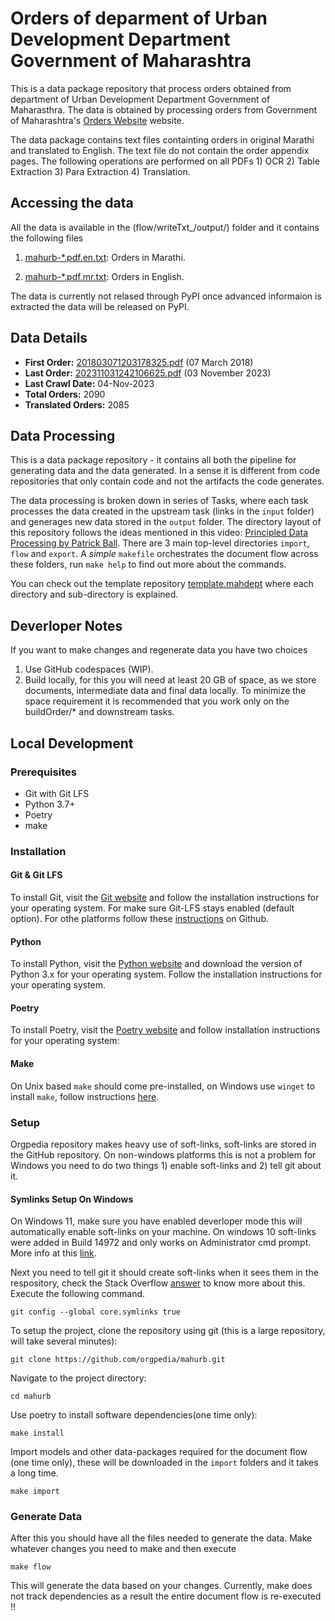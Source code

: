 # Orders of deparment of Urban Development Department Government of Maharashtra

This is a data package repository that process orders obtained from department of Urban Development Department Government of Maharasthra. The data is obtained by processing orders from Government of Maharashtra's [Orders Website](https://gr.maharashtra.gov.in/1145/Government-Resolutions) website.

The data package contains text files containting orders in original Marathi and translated to English. The text file do not contain the order appendix pages. The following operations are performed on all PDFs 1) OCR 2) Table Extraction 3) Para Extraction 4) Translation.

## Accessing the data

All the data is available in the (flow/writeTxt_/output/) folder and it contains the following files

1. [mahurb-*.pdf.en.txt](flow/writeTxt_/output/): Orders in Marathi.

2. [mahurb-*.pdf.mr.txt](flow/writeTxt_/output/): Orders in English.


The data is currently not relased through PyPI once advanced informaion is extracted the data will be released on PyPI.


## Data Details
- **First Order:** [201803071203178325.pdf](https://gr.maharashtra.gov.in/Site/Upload/Government%20Resolutions/English/201803071203178325.pdf) (07 March 2018)
- **Last Order:** [202311031242106625.pdf](https://gr.maharashtra.gov.in/Site/Upload/Government%20Resolutions/English/202311031242106625.pdf) (03 November 2023)
- **Last Crawl Date:** 04-Nov-2023
- **Total Orders:** 2090
- **Translated Orders:** 2085

## Data Processing
This is a data package repository - it contains all both the pipeline for generating data and the data generated. In a sense it is different from code repositories that only contain code and not the artifacts the code generates.

The data processing is broken down in series of Tasks, where each task processes the data created in the upstream task (links in the `input` folder) and generages new data stored in the `output` folder. The directory layout of this repository follows the ideas mentioned in this video: [Principled Data Processing by Patrick Ball](https://www.youtube.com/watch?v=ZSunU9GQdcI). There are 3 main top-level directories `import`, `flow` and `export`. A *simple* `makefile`  orchestrates the document flow across these folders, run `make help` to find out more about the commands.

You can check out the template repository [template.mahdept](https://github.com/orgpedia/template.mahdept) where each directory and sub-directory is explained. 

## Deverloper Notes

If you want to make changes and regenerate data you have two choices

1. Use GitHub codespaces (WIP).
2. Build locally, for this you will need at least 20 GB of space, as we store documents, intermediate data and final data locally. To minimize the space requirement it is recommended that you work only on the buildOrder/* and downstream tasks.


## Local Development
### Prerequisites
- Git with Git LFS
- Python 3.7+
- Poetry
- make


### Installation

#### Git & Git LFS
To install Git, visit the [Git website](https://git-scm.com/) and follow the installation instructions for your operating system. For make sure Git-LFS stays enabled (default option). For othe platforms follow these [instructions](https://docs.github.com/en/repositories/working-with-files/managing-large-files/installing-git-large-file-storage) on Github.

#### Python
To install Python, visit the [Python website](https://www.python.org/downloads/) and download the  version of Python 3.x for your operating system. Follow the installation instructions for your operating system.

#### Poetry
To install Poetry, visit the [Poetry website](https://python-poetry.org/docs/#installation) and follow installation instructions for your operating system:

#### Make
On Unix based `make` should come pre-installed, on Windows use `winget` to install `make`, follow instructions [here](https://winget.run/pkg/GnuWin32/Make).



### Setup
Orgpedia repository makes heavy use of soft-links, soft-links are stored in the GitHub repository. On non-windows platforms this is not a problem for Windows you need to do two things 1) enable soft-links and 2) tell git about it.

#### Symlinks Setup On Windows
On Windows 11, make sure you have enabled deverloper mode this will automatically enable soft-links on your machine. On windows 10 soft-links were added in Build 14972 and only works on Administrator cmd prompt. More info at this [link](https://blogs.windows.com/windowsdeveloper/2016/12/02/symlinks-windows-10/).

Next you need to tell git it should create soft-links when it sees them in the respository, check the Stack Overflow [answer](https://stackoverflow.com/questions/5917249/git-symbolic-links-in-windows/59761201#59761201) to know more about this. Execute the following command.

```
git config --global core.symlinks true
```


To setup the project, clone the repository using git (this is a large repository, will take several minutes):

```
git clone https://github.com/orgpedia/mahurb.git
```

Navigate to the project directory:

```
cd mahurb
```
Use poetry to install software dependencies(one time only):
```
make install
```

Import models and other data-packages required for the document flow (one time only), these will be downloaded in the `import` folders and it takes a long time.
```
make import
```
### Generate Data

After this you should have all the files needed to generate the data. Make whatever changes you need to make and then execute

```
make flow
```
This will generate the data based on your changes. Currently, make does not track dependencies as a result the entire document flow is re-executed !!

